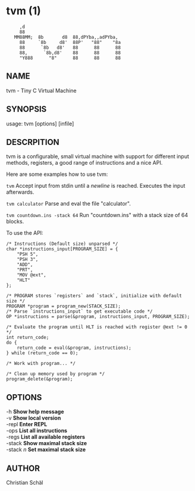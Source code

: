 # tvm (1)

```
     ,d                                      
     88                                      
   MM88MM;  8b       d8  88,dPYba,,adPYba,   
     88     `8b     d8'  88P'   "88"    "8a  
     88      `8b   d8'   88      88      88  
     88,      `8b,d8'    88      88      88  
     "Y888      "8"      88      88      88  
```

## NAME
tvm - Tiny C Virtual Machine

## SYNOPSIS
usage: tvm [options] [infile]

## DESCRPITION
tvm is a configurable, small virtual machine with support for different input methods, registers, a good range of instructions and a nice API.

Here are some examples how to use tvm:

`tvm`
  Accept input from stdin until a *newline* is reached. Executes the input afterwards.

`tvm calculator`
  Parse and eval the file "calculator".

`tvm countdown.ins -stack 64`
  Run "countdown.ins" with a stack size of 64 blocks.

To use the API:
    
	/* Instructions (Default size) unparsed */
	char *instructions_input[PROGRAM_SIZE] = {
		"PSH 5",
		"PSH 3",
		"ADD",
		"PRT",
		"MOV @ext",
		"HLT"
	};
	
	/* PROGRAM stores `registers` and `stack`, initialize with default size */
	PROGRAM *program = program_new(STACK_SIZE);
	/* Parse `instructions_input` to get executable code */
	OP *instructions = parse(&program, instructions_input, PROGRAM_SIZE);
	
	/* Evaluate the program until HLT is reached with register @ext != 0 */
	int return_code;
	do {
		return_code = eval(&program, instructions);
	} while (return_code == 0);
	
	/* Work with program... */
	
	/* Clean up memory used by program */
	program_delete(&program);

## OPTIONS
-h			**Show help message**  
-v			**Show local version**  
-repl		**Enter REPL**  
-ops		**List all instructions**  
-regs		**List all available registers**  
-stack		**Show maximal stack size**  
-stack *n*	**Set maximal stack size**  

## AUTHOR
Christian Schäl
